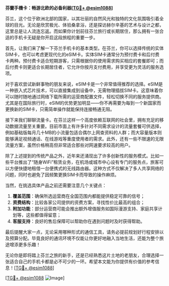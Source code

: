 **芬蘭手機卡：畅游北欧的必备利器[[TG💪+ @esim1088](https://t.me/s/esim1088)]**

芬兰，这个位于欧洲北部的国家，以其壮丽的自然风光和独特的文化氛围吸引着全球的目光。无论是欣赏极光、体验桑拿浴，还是探访赫尔辛基的艺术与设计之都，这里总是让人流连忘返。而如果你计划前往芬兰旅行或长期居住，那么拥有一张合适的手机卡无疑是你开启这段旅程的重要一步。

首先，让我们来了解一下芬兰手机卡的基本类型。在芬兰，你可以选择传统的实体SIM卡，也可以考虑更现代化的eSIM卡。实体SIM卡通常分为预付费卡和后付费卡两种。预付费卡适合短期游客，只需根据你的使用需求购买相应的套餐即可；而后付费卡则更适合长期居住者，它允许你按月支付费用，并享受更为灵活的服务选项。

对于喜欢尝试新鲜事物的朋友来说，eSIM卡是一个非常值得推荐的选择。eSIM是一种嵌入式芯片技术，可以直接集成到设备中，无需物理插拔SIM卡。这意味着你可以随时随地通过网络下载所需的运营商配置文件，轻松切换不同的服务提供商。尤其是在国际旅行时，eSIM的优势更加明显——你不再需要为每到一个新国家而更换新的SIM卡，只需简单操作就能保持连接畅通无阻。

接下来我们聊聊流量卡。在芬兰这样一个高度依赖互联网的社会里，拥有充足的移动数据流量至关重要。目前市面上有许多针对不同需求设计的流量套餐可供选择，例如基础版每月几十MB的小流量包适合偶尔上网查资料的人群；而大容量版本则能够满足视频通话、在线游戏等重度使用者的需求。此外，还有一些不限速的无限流量方案，虽然价格稍高但非常适合那些对网速要求较高的用户。

除了上述提到的传统产品之外，近年来还涌现出了许多创新性的服务模式。比如一些平台推出了“随身WiFi”租赁业务，在机场或城市中心设有专门的服务点，旅客可以方便快捷地租借一台便携式的无线路由器。这种方式不仅解决了多人共享网络的问题，同时也避免了因频繁更换SIM卡而导致的操作麻烦。

当然，在挑选具体产品之前还需要注意几个关键点：
1. **覆盖范围**：确保所选运营商在全国范围内都能提供稳定可靠的信号；
2. **资费结构**：比较各家公司提供的资费方案，寻找性价比最高的组合；
3. **附加功能**：部分运营商可能会推出额外增值服务如国际漫游支持、家庭共享计划等，这些都值得留意；
4. **客服支持**：良好的售后保障可以帮助你在遇到问题时及时获得帮助。

最后提醒大家一点，无论采用哪种形式的通信工具，请务必提前规划好行程安排以及预算分配。毕竟良好的通讯环境不仅能让你更好地融入当地生活，还能为整个旅途增添更多乐趣！

无论你是即将踏上芬兰之旅的新手，还是已经熟悉这片土地的老朋友，合理选择一张适合自己的手机卡都是必不可少的一环。希望本文能为你提供有价值的参考信息！[[TG💪+ @esim1088](https://t.me/s/esim1088)]

[[TG💪+ @esim1088](https://t.me/s/esim1088) ![Image](https://i.postimg.cc/4NQfJmqS/Snipaste-2025-05-13-00-14-12.png)]